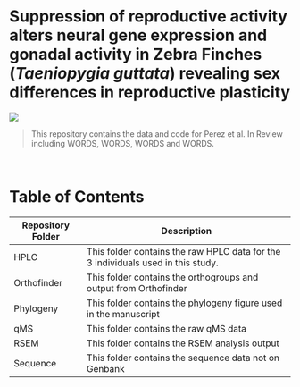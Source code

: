 # Suppression of reproductive activity alters neural gene expression and gonadal activity in Zebra Finches (_Taeniopygia guttata_) revealing sex differences in reproductive plasticity

[![](https://img.shields.io/badge/License-CC%20BY-blue)](https://creativecommons.org/licenses/by/4.0/)

> This repository contains the data and code for Perez et al. In Review including WORDS, WORDS, WORDS and WORDS.

<br>

# Table of Contents

<center>

| Repository Folder | Description |
|-------------------|-------------|
| HPLC              | This folder contains the raw HPLC data for the 3 individuals used in this study. |
| Orthofinder       | This folder contains the orthogroups and output from Orthofinder |
| Phylogeny         | This folder contains the phylogeny figure used in the manuscript |
| qMS               | This folder contains the raw qMS data |
| RSEM              | This folder contains the RSEM analysis output |
| Sequence          | This folder contains the sequence data not on Genbank |

</center>
